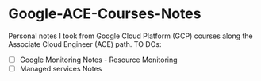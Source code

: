 # Google-ACE-Courses-Notes
Personal notes I took from Google Cloud Platform (GCP) courses along the Associate Cloud Engineer (ACE) path.
TO DOs:
- [ ] Google Monitoring Notes - Resource Monitoring
- [ ] Managed services Notes
